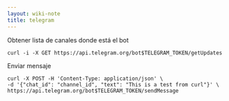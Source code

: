 ```yaml
---
layout: wiki-note
title: telegram
---
```


Obtener lista de canales donde está el bot

    curl -i -X GET https://api.telegram.org/bot$TELEGRAM_TOKEN/getUpdates

Enviar mensaje

    curl -X POST -H 'Content-Type: application/json' \
    -d '{"chat_id": "channel_id", "text": "This is a test from curl"}' \
    https://api.telegram.org/bot$TELEGRAM_TOKEN/sendMessage
